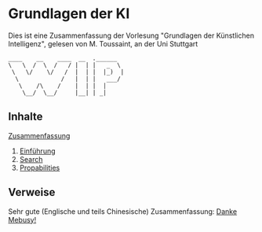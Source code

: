 # Grundlagen der KI
Dies ist eine Zusammenfassung der Vorlesung "Grundlagen der Künstlichen Intelligenz", gelesen von M. Toussaint, an der Uni Stuttgart
```
____    __    ____  __  .______   
\   \  /  \  /   / |  | |   _  \  
 \   \/    \/   /  |  | |  |_)  | 
  \            /   |  | |   ___/  
   \    /\    /    |  | |  |      
    \__/  \__/     |__| | _|   
```
## Inhalte
[Zusammenfassung](Inhalte/Zusammenfassung.md)

1. [Einführung](Inhalte/Einfuehrung.md)
2. [Search](Inhalte/Search.md)
3. [Propabilities](Inhalte/Propabilities.md)


## Verweise
Sehr gute (Englische und teils Chinesische) Zusammenfassung: [Danke Mebusy!](https://github.com/mebusy/notes/blob/master/dev_notes/AI_CS188.md)
